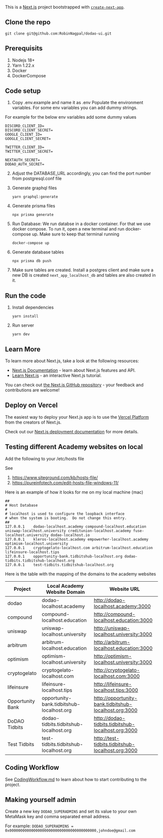 This is a [Next.js](https://nextjs.org/) project bootstrapped
with [`create-next-app`](https://github.com/vercel/next.js/tree/canary/packages/create-next-app).

## Clone the repo

`git clone git@github.com:RobinNagpal/dodao-ui.git`

## Prerequisits

1. Nodejs 18+
2. Yarn 1.22.x
3. Docker
4. DockerCompose

## Code setup

1. Copy .env.example and name it as .env
   Populate the environment variables. For some env variables you can add dummy strings.

For example for the below env variables add some dummy values

```
DISCORD_CLIENT_ID=
DISCORD_CLIENT_SECRET=
GOOGLE_CLIENT_ID=
GOOGLE_CLIENT_SECRET=

TWITTER_CLIENT_ID=
TWITTER_CLIENT_SECRET=

NEXTAUTH_SECRET=
DODAO_AUTH_SECRET=
```

2. Adjust the DATABASE_URL accordingly, you can find the port number from postgresql.conf file

3. Generate graphql files

   `yarn graphql:generate`

4. Generate prisma files

   `npx prisma generate`

5. Run Database: We run databse in a docker container. For that we use docker compose. To run it, open a new terminal
   and run docker-compose up. Make sure to keep that terminal running

   `docker-compose up`

6. Generate database tables

   `npx prisma db push`

7. Make sure tables are created. Install a postgres client and make sure a new DB is created `next_app_localhost_db` and
   tables are also created in it.

## Run the code

1. Install dependencies

   `yarn install`

2. Run server

   `yarn dev`

## Learn More

To learn more about Next.js, take a look at the following resources:

- [Next.js Documentation](https://nextjs.org/docs) - learn about Next.js features and API.
- [Learn Next.js](https://nextjs.org/learn) - an interactive Next.js tutorial.

You can check out [the Next.js GitHub repository](https://github.com/vercel/next.js/) - your feedback and contributions
are welcome!

## Deploy on Vercel

The easiest way to deploy your Next.js app is to use
the [Vercel Platform](https://vercel.com/new?utm_medium=default-template&filter=next.js&utm_source=create-next-app&utm_campaign=create-next-app-readme)
from the creators of Next.js.

Check out our [Next.js deployment documentation](https://nextjs.org/docs/deployment) for more details.

## Testing different Academy websites on local

Add the following to your /etc/hosts file

See

1. https://www.siteground.com/kb/hosts-file/
2. https://pureinfotech.com/edit-hosts-file-windows-11/

Here is an example of how it looks for me on my local machine (mac)

```
##
# Host Database
#
# localhost is used to configure the loopback interface
# when the system is booting.  Do not change this entry.
##
127.0.0.1    dodao-localhost.academy compound-localhost.education  uniswap-localhost.university creditunion-localhost.academy fuse-localhost.university dodao-localhost.io
127.0.0.1    kleros-localhost.academy empowerher-localhost.academy optimism-localhost.university
127.0.0.1	 cryptogelato-localhost.com arbitrum-localhost.education lifeinsure-localhost.tips
127.0.0.1	 opportunity-bank.tidbitshub-localhost.org dodao-tidbits.tidbitshub-localhost.org
127.0.0.1	 test-tidbits.tidbitshub-localhost.org
```

Here is the table with the mapping of the domains to the academy websites

| Project          | Local Academy Website Domain              | Website URL                                           |
| ---------------- | ----------------------------------------- | ----------------------------------------------------- |
| dodao            | dodao-localhost.academy                   | http://dodao-localhost.academy:3000                   |
| compound         | compound-localhost.education              | http://compound-localhost.education:3000              |
| uniswap          | uniswap-localhost.university              | http://uniswap-localhost.university:3000              |
| arbitrum         | arbitrum-localhost.education              | http://arbitrum-localhost.education:3000              |
| optimism         | optimism-localhost.university             | http://optimism-localhost.university:3000             |
| cryptogelato     | cryptogelato-localhost.com                | http://cryptogelato-localhost.com:3000                |
| lifeinsure       | lifeinsure-localhost.tips                 | http://lifeinsure-localhost.tips:3000                 |
| Opportunity Bank | opportunity-bank.tidbitshub-localhost.org | http://opportunity-bank.tidbitshub-localhost.org:3000 |
| DoDAO Tidbits    | dodao-tidbits.tidbitshub-localhost.org    | http://dodao-tidbits.tidbitshub-localhost.org:3000    |
| Test Tidbits     | test-tidbits.tidbitshub-localhost.org     | http://test-tidbits.tidbitshub-localhost.org:3000     |

## Coding Workflow

See [CodingWorkflow.md](CodingWorkflow.md) to learn about how to start contributing to the project.

## Making yourself admin

Create a new key `DODAO_SUPERADMINS` and set its value to your own MetaMask key and comma separated email address.

For example: `DODAO_SUPERADMINS = 0x0000000000000000000000000000000000000000,johndoe@gmail.com`

